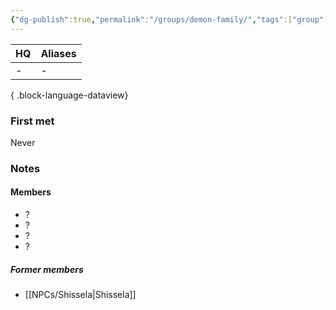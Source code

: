 ```yaml
---
{"dg-publish":true,"permalink":"/groups/demon-family/","tags":["group"],"dgShowBacklinks":true,"dgShowLocalGraph":true,"noteIcon":"group","created":"2024-01-06T01:03:22.295+01:00","updated":"2024-01-13T10:23:25.928+01:00"}
---
```


| HQ | Aliases |
| -- | ------- |
| \- | \-      |

{ .block-language-dataview}
### First met
Never
### Notes
#### Members
- ?
- ?
- ?
- ?
##### Former members
- [[NPCs/Shissela\|Shissela]]